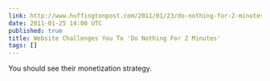 ```yaml
---
link: http://www.huffingtonpost.com/2011/01/23/do-nothing-for-2-minutes_n_812745.html
date: 2011-01-25 14:00 UTC
published: true
title: Website Challenges You To 'Do Nothing For 2 Minutes'
tags: []
---
```


You should see their monetization strategy.
